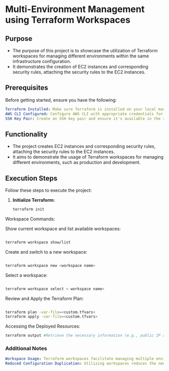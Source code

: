 # Multi-Environment Management using Terraform Workspaces 

## Purpose

-  The purpose of this project is to showcase the utilization of Terraform workspaces for managing different environments within the same infrastructure configuration.
-  It demonstrates the creation of EC2 instances and corresponding security rules, attaching the security rules to the EC2 instances.

## Prerequisites

Before getting started, ensure you have the following:
```yaml
Terraform Installed: Make sure Terraform is installed on your local machine.
AWS CLI Configured: Configure AWS CLI with appropriate credentials for accessing AWS services.
SSH Key Pair: Create an SSH key pair and ensure it's available in the required regions.
```
## Functionality

-  The project creates EC2 instances and corresponding security rules, attaching the security rules to the EC2 instances. 
-  It aims to demonstrate the usage of Terraform workspaces for managing different environments, such as production and development.

## Execution Steps

Follow these steps to execute the project:

1. **Initialize Terraform:**
   ```bash
   terraform init
   ```
Workspace Commands:

Show current workspace and list available workspaces:
```bash

terraform workspace show/list
```
Create and switch to a new workspace:
```bash

terraform workspace new <workspace name>
```
Select a workspace:
```bash

terraform workspace select < workspace name>
```
Review and Apply the Terraform Plan:

```bash

terraform plan -var-file=<custom.tfvars>
terraform apply -var-file=<custom.tfvars>
```

Accessing the Deployed Resources:
```bash
terraform output #Retrieve the necessary information (e.g., public IP addresses) from the Terraform outputs to access the deployed resources.
```
### Additional Notes
```yaml
Workspace Usage: Terraform workspaces facilitate managing multiple environments within a single configuration, enabling efficient infrastructure management.
Reduced Configuration Duplication: Utilizing workspaces reduces the need for duplicating entire configurations for different environments, enhancing code maintainability.
```
